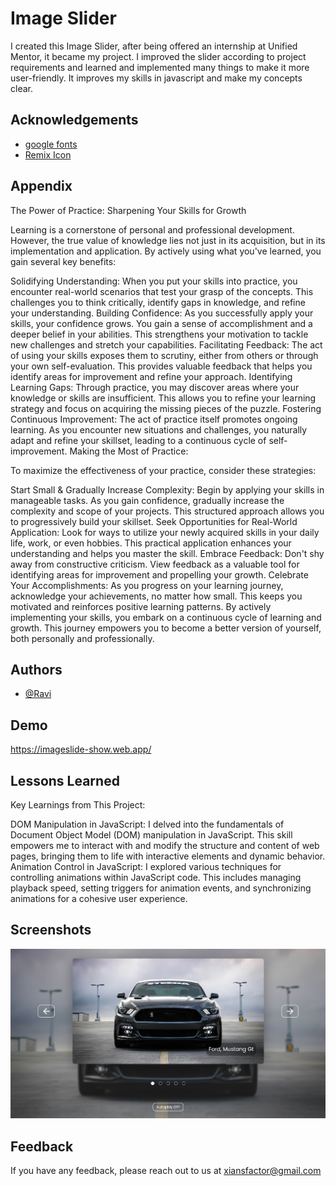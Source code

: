 
# Image Slider

I created this Image Slider, after being offered an internship at Unified Mentor, it became my project. I improved the slider according to project requirements and learned and implemented many things to make it more user-friendly. It improves my skills in javascript and make my concepts clear.

## Acknowledgements

 - [google fonts](https://fonts.google.com/)
 - [Remix Icon](https://fontawesome.com/)


## Appendix

The Power of Practice: Sharpening Your Skills for Growth

Learning is a cornerstone of personal and professional development. However, the true value of knowledge lies not just in its acquisition, but in its implementation and application. By actively using what you've learned, you gain several key benefits:

Solidifying Understanding: When you put your skills into practice, you encounter real-world scenarios that test your grasp of the concepts. This challenges you to think critically, identify gaps in knowledge, and refine your understanding.
Building Confidence: As you successfully apply your skills, your confidence grows. You gain a sense of accomplishment and a deeper belief in your abilities. This strengthens your motivation to tackle new challenges and stretch your capabilities.
Facilitating Feedback: The act of using your skills exposes them to scrutiny, either from others or through your own self-evaluation. This provides valuable feedback that helps you identify areas for improvement and refine your approach.
Identifying Learning Gaps: Through practice, you may discover areas where your knowledge or skills are insufficient. This allows you to refine your learning strategy and focus on acquiring the missing pieces of the puzzle.
Fostering Continuous Improvement: The act of practice itself promotes ongoing learning. As you encounter new situations and challenges, you naturally adapt and refine your skillset, leading to a continuous cycle of self-improvement.
Making the Most of Practice:

To maximize the effectiveness of your practice, consider these strategies:

Start Small & Gradually Increase Complexity: Begin by applying your skills in manageable tasks. As you gain confidence, gradually increase the complexity and scope of your projects. This structured approach allows you to progressively build your skillset.
Seek Opportunities for Real-World Application: Look for ways to utilize your newly acquired skills in your daily life, work, or even hobbies. This practical application enhances your understanding and helps you master the skill.
Embrace Feedback: Don't shy away from constructive criticism. View feedback as a valuable tool for identifying areas for improvement and propelling your growth.
Celebrate Your Accomplishments: As you progress on your learning journey, acknowledge your achievements, no matter how small. This keeps you motivated and reinforces positive learning patterns.
By actively implementing your skills, you embark on a continuous cycle of learning and growth. This journey empowers you to become a better version of yourself, both personally and professionally.


## Authors

- [@Ravi](https://github.com/saneinfringer)

## Demo

https://imageslide-show.web.app/


## Lessons Learned

Key Learnings from This Project:

DOM Manipulation in JavaScript: I delved into the fundamentals of Document Object Model (DOM) manipulation in JavaScript. This skill empowers me to interact with and modify the structure and content of web pages, bringing them to life with interactive elements and dynamic behavior.
Animation Control in JavaScript: I explored various techniques for controlling animations within JavaScript code. This includes managing playback speed, setting triggers for animation events, and synchronizing animations for a cohesive user experience.


## Screenshots

![App Screenshot](screenshot/screenshot(1).png)

## Feedback

If you have any feedback, please reach out to us at xiansfactor@gmail.com

